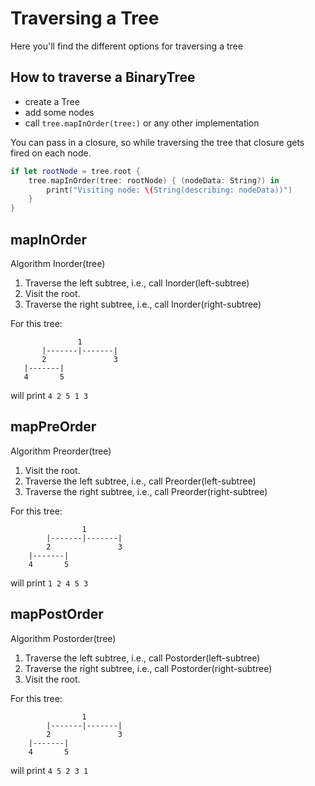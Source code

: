 # Traversing a Tree

Here you'll find the different options for traversing a tree

## How to traverse a BinaryTree

- create a Tree
- add some nodes
-  call `tree.mapInOrder(tree:)` or any other implementation

You can pass in a closure, so while traversing the tree that closure gets fired on each node.

```swift
if let rootNode = tree.root {
    tree.mapInOrder(tree: rootNode) { (nodeData: String?) in
        print("Visiting node: \(String(describing: nodeData))")
    }
}
```

## mapInOrder

Algorithm Inorder(tree)

1. Traverse the left subtree, i.e., call Inorder(left-subtree)
2. Visit the root.
3. Traverse the right subtree, i.e., call Inorder(right-subtree)
       
For this tree:
```
               1
       |-------|-------|
       2               3
   |-------|
   4       5
```
will print `4 2 5 1 3`

## mapPreOrder

Algorithm Preorder(tree)

1. Visit the root.
2. Traverse the left subtree, i.e., call Preorder(left-subtree)
3. Traverse the right subtree, i.e., call Preorder(right-subtree)

For this tree:
```
                1
        |-------|-------|
        2               3
    |-------|
    4       5
```

will print `1 2 4 5 3`

## mapPostOrder

Algorithm Postorder(tree)

1. Traverse the left subtree, i.e., call Postorder(left-subtree)
2. Traverse the right subtree, i.e., call Postorder(right-subtree)
3. Visit the root.

For this tree:
```
                1
        |-------|-------|
        2               3
    |-------|
    4       5
```
will print `4 5 2 3 1`
